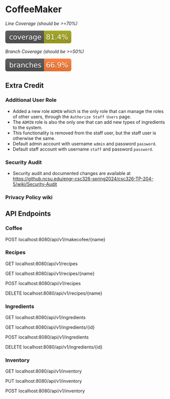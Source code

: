 # CoffeeMaker

*Line Coverage (should be >=70%)*

![Coverage](.github/badges/jacoco.svg)

*Branch Coverage (should be >=50%)*

![Branches](.github/badges/branches.svg)

## Extra Credit

### Additional User Role
- Added a new role `ADMIN` which is the only role that can manage the roles of other users, through the `Authorize Staff Users` page.
- The `ADMIN` role is also the only one that can add new types of ingredients to the system.
- This functionality is removed from the staff user, but the staff user is otherwise the same.
- Default admin account with username `admin` and password `password`.
- Default staff account with username `staff` and password `password`.

### Security Audit
- Security audit and documented changes are available at https://github.ncsu.edu/engr-csc326-spring2024/csc326-TP-204-5/wiki/Security-Audit 


### Privacy Policy wiki





## API Endpoints

### Coffee
POST localhost:8080/api/v1/makecofee/{name}

### Recipes
GET localhost:8080/api/v1/recipes

GET localhost:8080/api/v1/recipes/{name}

POST localhost:8080/api/v1/recipes

DELETE localhost:8080/api/v1/recipes/{name}

### Ingredients
GET localhost:8080/api/v1/ingredients

GET localhost:8080/api/v1/ingredients/{id}

POST localhost:8080/api/v1/ingredients

DELETE localhost:8080/api/v1/ingredients/{id}

### Inventory

GET localhost:8080/api/v1/inventory

PUT localhost:8080/api/v1/inventory

POST localhost:8080/api/v1/inventory
